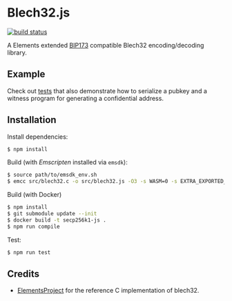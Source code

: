 # Blech32.js

[![build status](https://secure.travis-ci.org/vulpemventures/blech32.png)](http://travis-ci.org/vulpemventures/blech32)

A Elements extended [BIP173](https://github.com/bitcoin/bips/blob/master/bip-0173.mediawiki) compatible Blech32 encoding/decoding library.

## Example

Check out [tests](./tests/index.js) that also demonstrate how to serialize a pubkey and a witness program for generating a confidential address.

## Installation

Install dependencies:

```sh
$ npm install
```

Build (with *Emscripten* installed via `emsdk`):

```sh
$ source path/to/emsdk_env.sh
$ emcc src/blech32.c -o src/blech32.js -O3 -s WASM=0 -s EXTRA_EXPORTED_RUNTIME_METHODS='["ccall", "cwrap", "getValue", "setValue", "allocate", "intArrayFromString", "ALLOC_NORMAL"]' -s EXPORT_ALL=1 -s LINKABLE=1 -s NO_EXIT_RUNTIME=1
```

Build (with Docker)

```sh
$ npm install
$ git submodule update --init
$ docker build -t secp256k1-js .
$ npm run compile
```

Test:

```sh
$ npm run test
```

## Credits

* [ElementsProject](https://github.com/ElementsProject/libwally-core/blob/master/src/blech32.c) for the reference C implementation of blech32.
